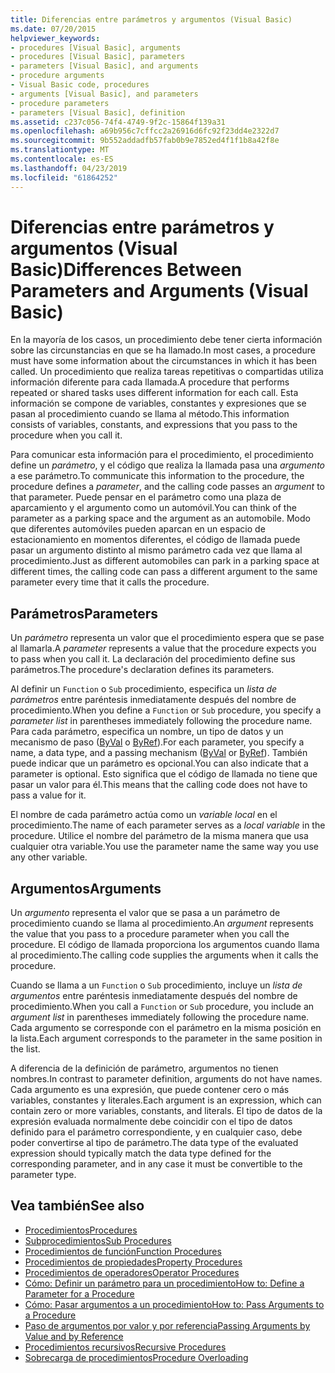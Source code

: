 ```yaml
---
title: Diferencias entre parámetros y argumentos (Visual Basic)
ms.date: 07/20/2015
helpviewer_keywords:
- procedures [Visual Basic], arguments
- procedures [Visual Basic], parameters
- parameters [Visual Basic], and arguments
- procedure arguments
- Visual Basic code, procedures
- arguments [Visual Basic], and parameters
- procedure parameters
- parameters [Visual Basic], definition
ms.assetid: c237c056-74f4-4749-9f2c-15864f139a31
ms.openlocfilehash: a69b956c7cffcc2a26916d6fc92f23dd4e2322d7
ms.sourcegitcommit: 9b552addadfb57fab0b9e7852ed4f1f1b8a42f8e
ms.translationtype: MT
ms.contentlocale: es-ES
ms.lasthandoff: 04/23/2019
ms.locfileid: "61864252"
---
```

# <a name="differences-between-parameters-and-arguments-visual-basic"></a><span data-ttu-id="5fcf9-102">Diferencias entre parámetros y argumentos (Visual Basic)</span><span class="sxs-lookup"><span data-stu-id="5fcf9-102">Differences Between Parameters and Arguments (Visual Basic)</span></span>
<span data-ttu-id="5fcf9-103">En la mayoría de los casos, un procedimiento debe tener cierta información sobre las circunstancias en que se ha llamado.</span><span class="sxs-lookup"><span data-stu-id="5fcf9-103">In most cases, a procedure must have some information about the circumstances in which it has been called.</span></span> <span data-ttu-id="5fcf9-104">Un procedimiento que realiza tareas repetitivas o compartidas utiliza información diferente para cada llamada.</span><span class="sxs-lookup"><span data-stu-id="5fcf9-104">A procedure that performs repeated or shared tasks uses different information for each call.</span></span> <span data-ttu-id="5fcf9-105">Esta información se compone de variables, constantes y expresiones que se pasan al procedimiento cuando se llama al método.</span><span class="sxs-lookup"><span data-stu-id="5fcf9-105">This information consists of variables, constants, and expressions that you pass to the procedure when you call it.</span></span>  
  
 <span data-ttu-id="5fcf9-106">Para comunicar esta información para el procedimiento, el procedimiento define un *parámetro*, y el código que realiza la llamada pasa una *argumento* a ese parámetro.</span><span class="sxs-lookup"><span data-stu-id="5fcf9-106">To communicate this information to the procedure, the procedure defines a *parameter*, and the calling code passes an *argument* to that parameter.</span></span> <span data-ttu-id="5fcf9-107">Puede pensar en el parámetro como una plaza de aparcamiento y el argumento como un automóvil.</span><span class="sxs-lookup"><span data-stu-id="5fcf9-107">You can think of the parameter as a parking space and the argument as an automobile.</span></span> <span data-ttu-id="5fcf9-108">Modo que diferentes automóviles pueden aparcan en un espacio de estacionamiento en momentos diferentes, el código de llamada puede pasar un argumento distinto al mismo parámetro cada vez que llama al procedimiento.</span><span class="sxs-lookup"><span data-stu-id="5fcf9-108">Just as different automobiles can park in a parking space at different times, the calling code can pass a different argument to the same parameter every time that it calls the procedure.</span></span>  
  
## <a name="parameters"></a><span data-ttu-id="5fcf9-109">Parámetros</span><span class="sxs-lookup"><span data-stu-id="5fcf9-109">Parameters</span></span>  
 <span data-ttu-id="5fcf9-110">Un *parámetro* representa un valor que el procedimiento espera que se pase al llamarla.</span><span class="sxs-lookup"><span data-stu-id="5fcf9-110">A *parameter* represents a value that the procedure expects you to pass when you call it.</span></span> <span data-ttu-id="5fcf9-111">La declaración del procedimiento define sus parámetros.</span><span class="sxs-lookup"><span data-stu-id="5fcf9-111">The procedure's declaration defines its parameters.</span></span>  
  
 <span data-ttu-id="5fcf9-112">Al definir un `Function` o `Sub` procedimiento, especifica un *lista de parámetros* entre paréntesis inmediatamente después del nombre de procedimiento.</span><span class="sxs-lookup"><span data-stu-id="5fcf9-112">When you define a `Function` or `Sub` procedure, you specify a *parameter list* in parentheses immediately following the procedure name.</span></span> <span data-ttu-id="5fcf9-113">Para cada parámetro, especifica un nombre, un tipo de datos y un mecanismo de paso ([ByVal](../../../../visual-basic/language-reference/modifiers/byval.md) o [ByRef](../../../../visual-basic/language-reference/modifiers/byref.md)).</span><span class="sxs-lookup"><span data-stu-id="5fcf9-113">For each parameter, you specify a name, a data type, and a passing mechanism ([ByVal](../../../../visual-basic/language-reference/modifiers/byval.md) or [ByRef](../../../../visual-basic/language-reference/modifiers/byref.md)).</span></span> <span data-ttu-id="5fcf9-114">También puede indicar que un parámetro es opcional.</span><span class="sxs-lookup"><span data-stu-id="5fcf9-114">You can also indicate that a parameter is optional.</span></span> <span data-ttu-id="5fcf9-115">Esto significa que el código de llamada no tiene que pasar un valor para él.</span><span class="sxs-lookup"><span data-stu-id="5fcf9-115">This means that the calling code does not have to pass a value for it.</span></span>  
  
 <span data-ttu-id="5fcf9-116">El nombre de cada parámetro actúa como un *variable local* en el procedimiento.</span><span class="sxs-lookup"><span data-stu-id="5fcf9-116">The name of each parameter serves as a *local variable* in the procedure.</span></span> <span data-ttu-id="5fcf9-117">Utilice el nombre del parámetro de la misma manera que usa cualquier otra variable.</span><span class="sxs-lookup"><span data-stu-id="5fcf9-117">You use the parameter name the same way you use any other variable.</span></span>  
  
## <a name="arguments"></a><span data-ttu-id="5fcf9-118">Argumentos</span><span class="sxs-lookup"><span data-stu-id="5fcf9-118">Arguments</span></span>  
 <span data-ttu-id="5fcf9-119">Un *argumento* representa el valor que se pasa a un parámetro de procedimiento cuando se llama al procedimiento.</span><span class="sxs-lookup"><span data-stu-id="5fcf9-119">An *argument* represents the value that you pass to a procedure parameter when you call the procedure.</span></span> <span data-ttu-id="5fcf9-120">El código de llamada proporciona los argumentos cuando llama al procedimiento.</span><span class="sxs-lookup"><span data-stu-id="5fcf9-120">The calling code supplies the arguments when it calls the procedure.</span></span>  
  
 <span data-ttu-id="5fcf9-121">Cuando se llama a un `Function` o `Sub` procedimiento, incluye un *lista de argumentos* entre paréntesis inmediatamente después del nombre de procedimiento.</span><span class="sxs-lookup"><span data-stu-id="5fcf9-121">When you call a `Function` or `Sub` procedure, you include an *argument list* in parentheses immediately following the procedure name.</span></span> <span data-ttu-id="5fcf9-122">Cada argumento se corresponde con el parámetro en la misma posición en la lista.</span><span class="sxs-lookup"><span data-stu-id="5fcf9-122">Each argument corresponds to the parameter in the same position in the list.</span></span>  
  
 <span data-ttu-id="5fcf9-123">A diferencia de la definición de parámetro, argumentos no tienen nombres.</span><span class="sxs-lookup"><span data-stu-id="5fcf9-123">In contrast to parameter definition, arguments do not have names.</span></span> <span data-ttu-id="5fcf9-124">Cada argumento es una expresión, que puede contener cero o más variables, constantes y literales.</span><span class="sxs-lookup"><span data-stu-id="5fcf9-124">Each argument is an expression, which can contain zero or more variables, constants, and literals.</span></span> <span data-ttu-id="5fcf9-125">El tipo de datos de la expresión evaluada normalmente debe coincidir con el tipo de datos definido para el parámetro correspondiente, y en cualquier caso, debe poder convertirse al tipo de parámetro.</span><span class="sxs-lookup"><span data-stu-id="5fcf9-125">The data type of the evaluated expression should typically match the data type defined for the corresponding parameter, and in any case it must be convertible to the parameter type.</span></span>  
  
## <a name="see-also"></a><span data-ttu-id="5fcf9-126">Vea también</span><span class="sxs-lookup"><span data-stu-id="5fcf9-126">See also</span></span>

- [<span data-ttu-id="5fcf9-127">Procedimientos</span><span class="sxs-lookup"><span data-stu-id="5fcf9-127">Procedures</span></span>](./index.md)
- [<span data-ttu-id="5fcf9-128">Subprocedimientos</span><span class="sxs-lookup"><span data-stu-id="5fcf9-128">Sub Procedures</span></span>](./sub-procedures.md)
- [<span data-ttu-id="5fcf9-129">Procedimientos de función</span><span class="sxs-lookup"><span data-stu-id="5fcf9-129">Function Procedures</span></span>](./function-procedures.md)
- [<span data-ttu-id="5fcf9-130">Procedimientos de propiedades</span><span class="sxs-lookup"><span data-stu-id="5fcf9-130">Property Procedures</span></span>](./property-procedures.md)
- [<span data-ttu-id="5fcf9-131">Procedimientos de operadores</span><span class="sxs-lookup"><span data-stu-id="5fcf9-131">Operator Procedures</span></span>](./operator-procedures.md)
- [<span data-ttu-id="5fcf9-132">Cómo: Definir un parámetro para un procedimiento</span><span class="sxs-lookup"><span data-stu-id="5fcf9-132">How to: Define a Parameter for a Procedure</span></span>](./how-to-define-a-parameter-for-a-procedure.md)
- [<span data-ttu-id="5fcf9-133">Cómo: Pasar argumentos a un procedimiento</span><span class="sxs-lookup"><span data-stu-id="5fcf9-133">How to: Pass Arguments to a Procedure</span></span>](./how-to-pass-arguments-to-a-procedure.md)
- [<span data-ttu-id="5fcf9-134">Paso de argumentos por valor y por referencia</span><span class="sxs-lookup"><span data-stu-id="5fcf9-134">Passing Arguments by Value and by Reference</span></span>](./passing-arguments-by-value-and-by-reference.md)
- [<span data-ttu-id="5fcf9-135">Procedimientos recursivos</span><span class="sxs-lookup"><span data-stu-id="5fcf9-135">Recursive Procedures</span></span>](./recursive-procedures.md)
- [<span data-ttu-id="5fcf9-136">Sobrecarga de procedimientos</span><span class="sxs-lookup"><span data-stu-id="5fcf9-136">Procedure Overloading</span></span>](./procedure-overloading.md)
